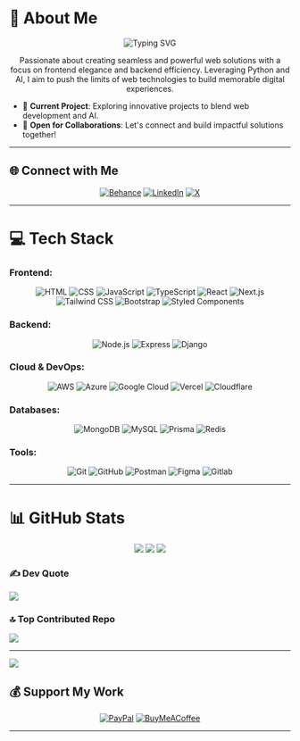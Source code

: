 # 💫 About Me
<div align="center">
  <img src="https://readme-typing-svg.herokuapp.com?font=Fira+Code&weight=700&size=25&pause=1000&color=4A90E2&center=true&vCenter=true&width=435&lines=Web+Developer;AI+Enthusiast;" alt="Typing SVG" />
</div>

<p align="center">
  Passionate about creating seamless and powerful web solutions with a focus on frontend elegance and backend efficiency. Leveraging Python and AI, I aim to push the limits of web technologies to build memorable digital experiences.
</p>

- 🌱 **Current Project**: Exploring innovative projects to blend web development and AI.
- 🤝 **Open for Collaborations**: Let's connect and build impactful solutions together!

---

## 🌐 Connect with Me
<div align="center">
  
  [![Behance](https://img.shields.io/badge/Behance-1769ff?logo=behance&logoColor=white&style=for-the-badge)](https://behance.net/codernotme)
  [![LinkedIn](https://img.shields.io/badge/LinkedIn-%230077B5.svg?logo=linkedin&logoColor=white&style=for-the-badge)](https://linkedin.com/in/codernotme)
  [![X](https://img.shields.io/badge/X-black.svg?logo=X&logoColor=white&style=for-the-badge)](https://x.com/codernotme)
</div>

---

# 💻 Tech Stack
### Frontend:
<div align="center">
  
  ![HTML](https://skillicons.dev/icons?i=html)
  ![CSS](https://skillicons.dev/icons?i=css)
  ![JavaScript](https://skillicons.dev/icons?i=javascript)
  ![TypeScript](https://skillicons.dev/icons?i=typescript)
  ![React](https://skillicons.dev/icons?i=react)
  ![Next.js](https://skillicons.dev/icons?i=nextjs)
  ![Tailwind CSS](https://skillicons.dev/icons?i=tailwind)
  ![Bootstrap](https://skillicons.dev/icons?i=bootstrap)
  ![Styled Components](https://skillicons.dev/icons?i=styledcomponents)

</div>

### Backend:
<div align="center">
  
  ![Node.js](https://skillicons.dev/icons?i=nodejs)
  ![Express](https://skillicons.dev/icons?i=express)
  ![Django](https://skillicons.dev/icons?i=django)
</div>

### Cloud & DevOps:
<div align="center">
  
  ![AWS](https://skillicons.dev/icons?i=aws)
  ![Azure](https://skillicons.dev/icons?i=azure)
  ![Google Cloud](https://skillicons.dev/icons?i=gcp)
  ![Vercel](https://skillicons.dev/icons?i=vercel)
  ![Cloudflare](https://skillicons.dev/icons?i=cloudflare)

</div>

### Databases:
<div align="center">
  
  ![MongoDB](https://skillicons.dev/icons?i=mongodb)
  ![MySQL](https://skillicons.dev/icons?i=mysql)
  ![Prisma](https://skillicons.dev/icons?i=prisma)
  ![Redis](https://skillicons.dev/icons?i=redis)

</div>

### Tools:
<div align="center">
  
  ![Git](https://skillicons.dev/icons?i=git)
  ![GitHub](https://skillicons.dev/icons?i=github)
  ![Postman](https://skillicons.dev/icons?i=postman)
  ![Figma](https://skillicons.dev/icons?i=figma)
  ![Gitlab](https://skillicons.dev/icons?i=gitlab)
</div>

---

# 📊 GitHub Stats
<div align="center">
  <img src="https://github-readme-stats.vercel.app/api?username=codernotme&theme=dark&hide_border=false&include_all_commits=false&count_private=false" />
  <img src="https://github-readme-streak-stats.herokuapp.com/?user=codernotme&theme=dark&hide_border=false" />
  <img src="https://github-readme-stats.vercel.app/api/top-langs/?username=codernotme&theme=dark&hide_border=false&include_all_commits=false&count_private=false&layout=compact" />
</div>

### ✍️ Dev Quote
<p align="center">
  
  ![](https://quotes-github-readme.vercel.app/api?type=horizontal&theme=radical)
</p>

### 🔝 Top Contributed Repo
<p align="center">
  
  ![](https://github-contributor-stats.vercel.app/api?username=codernotme&limit=5&theme=dark&combine_all_yearly_contributions=true)
</p>

---

<a href="https://visitcount.itsvg.in">
  <img src="https://visitcount.itsvg.in/api?id=codernotme&label=Profile%20Views&color=12&pretty=true" />
</a>

## 💰 Support My Work
<div align="center">
  
  [![PayPal](https://img.shields.io/badge/PayPal-00457C?style=for-the-badge&logo=paypal&logoColor=white)](https://paypal.me/outtaurreach?country.x=IN&locale.x=en_GB)
  [![BuyMeACoffee](https://img.shields.io/badge/Buy%20Me%20a%20Coffee-ffdd00?style=for-the-badge&logo=buy-me-a-coffee&logoColor=black)](https://buymeacoffee.com/codernotme)
</div>

---
